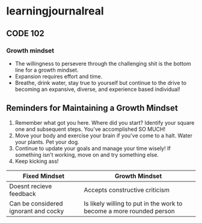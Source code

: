 # learningjournalreal
## CODE 102 

### Growth mindset
- The willingness to persevere through the challenging shit is the bottom line for a growth mindset. 
- Expansion requires effort and time. 
- Breathe, drink water, stay true to yourself but continue to the drive to becoming an expansive, diverse, and experience based individual!


## Reminders for Maintaining a Growth Mindset

1. Remember what got you here. Where did you start? Identify your square one and subsequent steps. You've accomplished SO MUCH!
1. Move your body and exercise your brain if you've come to a halt. Water your plants. Pet your dog.
1. Continue to update your goals and manage your time wisely! If something isn't working, move on and try something else.
1. Keep kicking ass!

Fixed Mindset | Growth Mindset
------------ | -------------
Doesnt recieve feedback | Accepts constructive criticism
Can be considered ignorant and cocky | Is likely willing to put in the work to become a more rounded person
